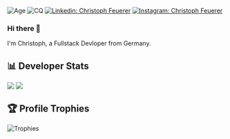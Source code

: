 ![Age](https://img.shields.io/badge/release-v19.0.0-brightgreen)
![CQ](https://img.shields.io/badge/code%20quality-A-brightgreen)
[![Linkedin: Christoph Feuerer](https://img.shields.io/badge/-Christoph%20Feuerer-blue?style=flat-square&logo=Linkedin&logoColor=white&link=https://www.linkedin.com/in/christophfeuerer/)](https://www.linkedin.com/in/christophfeuerer/)
[![Instagram: Christoph Feuerer](https://img.shields.io/badge/-christ.fe-C13584?style=flat-square&logo=Instagram&logoColor=white&link=https://www.instagram.com/christ.fe/)](https://www.instagram.com/christ.fe/)

### Hi there 👋
I'm Christoph, a Fullstack Devloper from Germany.

## 📊 Developer Stats
<div>
  <img src="https://github-readme-stats.vercel.app/api?username=helightdev&show_icons=true&hide_rank=true" align="top">
  <img src="https://github-readme-stats.vercel.app/api/top-langs/?username=helightdev&layout=compact" align="top">
</div>

## 🏆 Profile Trophies 
![Trophies](https://github-profile-trophy.vercel.app/?username=helightdev&theme=flat&margin-w=8&margin-h=8&row=1&rank=SECRET,SSS,SS,S,AAA,AA,A,B)

<!--
**helightdev/helightdev** is a ✨ _special_ ✨ repository because its `README.md` (this file) appears on your GitHub profile.

Here are some ideas to get you started:

- 🔭 I’m currently working on ...
- 🌱 I’m currently learning ...
- 👯 I’m looking to collaborate on ...
- 🤔 I’m looking for help with ...
- 💬 Ask me about ...
- 📫 How to reach me: ...
- 😄 Pronouns: ...
- ⚡ Fun fact: ...
-->
